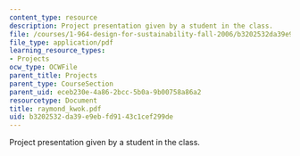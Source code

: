 ```yaml
---
content_type: resource
description: Project presentation given by a student in the class.
file: /courses/1-964-design-for-sustainability-fall-2006/b3202532da39e9ebfd9143c1cef299de_raymond_kwok.pdf
file_type: application/pdf
learning_resource_types:
- Projects
ocw_type: OCWFile
parent_title: Projects
parent_type: CourseSection
parent_uid: eceb230e-4a86-2bcc-5b0a-9b00758a86a2
resourcetype: Document
title: raymond_kwok.pdf
uid: b3202532-da39-e9eb-fd91-43c1cef299de
---
```

Project presentation given by a student in the class.

